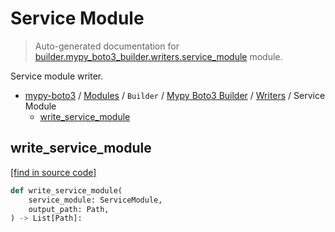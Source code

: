 # Service Module

> Auto-generated documentation for [builder.mypy_boto3_builder.writers.service_module](https://github.com/vemel/mypy_boto3/blob/master/builder/mypy_boto3_builder/writers/service_module.py) module.

Service module writer.

- [mypy-boto3](../../../README.md#mypy_boto3) / [Modules](../../../MODULES.md#mypy-boto3-modules) / `Builder` / [Mypy Boto3 Builder](../index.md#mypy-boto3-builder) / [Writers](index.md#writers) / Service Module
    - [write_service_module](#write_service_module)

## write_service_module

[[find in source code]](https://github.com/vemel/mypy_boto3/blob/master/builder/mypy_boto3_builder/writers/service_module.py#L16)

```python
def write_service_module(
    service_module: ServiceModule,
    output_path: Path,
) -> List[Path]:
```
